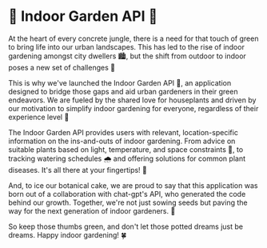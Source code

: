 # 🌱 Indoor Garden API 🌷

At the heart of every concrete jungle, there is a need for that touch of green to bring life into our urban landscapes. This has led to the rise of indoor gardening amongst city dwellers 🏙️, but the shift from outdoor to indoor poses a new set of challenges 🌵 

This is why we've launched the Indoor Garden API 🌿, an application designed to bridge those gaps and aid urban gardeners in their green endeavors. We are fueled by the shared love for houseplants and driven by our motivation to simplify indoor gardening for everyone, regardless of their experience level 🌸 

The Indoor Garden API provides users with relevant, location-specific information on the ins-and-outs of indoor gardening. From advice on suitable plants based on light, temperature, and space constraints 🌳, to tracking watering schedules 🌧️ and offering solutions for common plant diseases. It's all there at your fingertips! 🍃 

And, to ice our botanical cake, we are proud to say that this application was born out of a collaboration with chat-gpt's API, who generated the code behind our growth. Together, we're not just sowing seeds but paving the way for the next generation of indoor gardeners. 🎍 

So keep those thumbs green, and don't let those potted dreams just be dreams. Happy indoor gardening! 🍀
